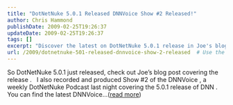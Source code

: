 ```yaml
---
title: "DotNetNuke 5.0.1 Released DNNVoice Show #2 Released!"
author: Chris Hammond
publishDate: 2009-02-25T19:26:37
updateDate: 2009-02-25T19:26:37
tags: []
excerpt: "Discover the latest on DotNetNuke 5.0.1 release in Joe's blog post and DNNVoice podcast episode. Stay updated with all things DotNetNuke!"
url: /2009/dotnetnuke-501-released-dnnvoice-show-2-released  # Use the generated URL with year
---
```

So DotNetNuke 5.0.1 just released, check out Joe’s blog post covering the release . &#160; I also recorded and produced Show #2 of the DNNVoice , a weekly DotNetNuke Podcast last night covering the 5.0.1 release of DNN . You can find the latest DNNVoice...(<a href="https://weblogs.asp.net/christoc/archive/2009/02/25/dotnetnuke-5-0-1-released-dnnvoice-show-2-released.aspx">read more</a>)<img src="https://weblogs.asp.net/aggbug.aspx?PostID=6926899" width="1" height="1">

